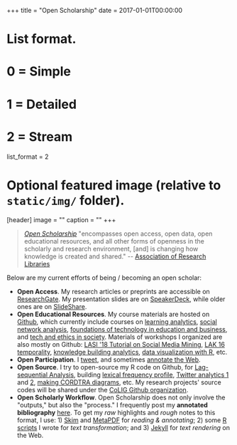 +++
title = "Open Scholarship"
date = 2017-01-01T00:00:00

# List format.
#   0 = Simple
#   1 = Detailed
#   2 = Stream
list_format = 2

# Optional featured image (relative to `static/img/` folder).
[header]
image = ""
caption = ""
+++

> [*Open Scholarship*](http://www.openscholarship.org/jcms/c_6160/en/open-scholarship) "encompasses open access, open data, open educational resources, and all other forms of openness in the scholarly and research environment, [and] is changing how knowledge is created and shared." -- [Association of Research Libraries](http://www.arl.org/focus-areas/open-scholarship#.V9IhqZMrLwc)

Below are my current efforts of being / becoming an open scholar:

- **Open Access**. My research articles or preprints are accessible on [ResearchGate](https://www.researchgate.net/profile/Bodong_Chen). My presentation slides are on [SpeakerDeck](https://speakerdeck.com/bodong), while older ones are on [SlideShare](http://www.slideshare.net/dirkchen).
- **Open Educational Resources**. My course materials are hosted on [Github](https://github.com/meefen?tab=repositories), which currently include courses on [learning analytics](https://github.com/meefen/la-spring16), [social network analysis](https://github.com/meefen/sna-edu), [foundations of technology in education and business](https://github.com/meefen/ci5301), and [tech and ethics in society](https://github.com/meefen/CI4311W). Materials of workshops I organized are also mostly on Github: [LASI '18 Tutorial on Social Media Mining](https://github.com/meefen/lasi18-smm), [LAK 16 temporality](http://lak16time.github.io/), [knowledge building analytics](http://bodong.ch/kba-symp/#!index.md), [data visualization with R](http://rpubs.com/bodong/data-vis-with-r), etc.
- **Open Participation**. I [tweet](https://twitter.com/b0dong), and sometimes [annotate the Web](https://hypothes.is/stream?q=user:bchen).
- **Open Source**. I try to open-source my R code on Github, for [Lag-sequential Analysis](https://github.com/meefen/LagSeq), building [lexical frequency profile](https://github.com/meefen/LexFreq), [Twitter analytics 1](https://github.com/meefen/twitter-hashtag-analytics) and [2](https://github.com/meefen/twitterytics-shiny), [making CORDTRA diagrams](https://github.com/meefen/CORDTRA-R), etc. My research projects' source codes will be shared under the [CoLIG Github organization](https://github.com/colig). 
- **Open Scholarly Workflow**. Open Scholarship does not only involve the "outputs," but also the "process." I frequently post my **annotated bibliography** [here](/categories/notes/). To get my *raw* highlights and *rough* notes to this format, I use: 1) [Skim](http://skim-app.sourceforge.net/) and [MetaPDF](https://www.metapdf.com/) for *reading & annotating*; 2) some [R scripts](https://github.com/meefen/rBibNotes) I wrote for *text transformation*; and 3) [Jekyll](https://jekyllrb.com/) for *text rendering* on the Web.
<!-- The tag cloud below would accurately represent my research interests. -->
